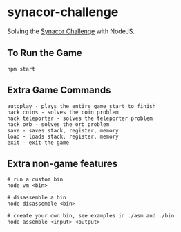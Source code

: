 # synacor-challenge

Solving the [Synacor Challenge](https://challenge.synacor.com/) with NodeJS.

To Run the Game
---
```
npm start
```

Extra Game Commands
---
```
autoplay - plays the entire game start to finish
hack coins - solves the coin problem
hack teleporter - solves the teleporter problem
hack orb - solves the orb problem
save - saves stack, register, memory
load - loads stack, register, memory
exit - exit the game
```

Extra non-game features
---
```
# run a custom bin
node vm <bin>

# disassemble a bin
node disassemble <bin>

# create your own bin, see examples in ./asm and ./bin
node assemble <input> <output>
```
